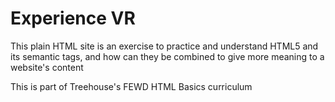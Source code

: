 # Experience VR
This plain HTML site is an exercise to practice and understand HTML5 and its semantic tags, and how can they be combined to give more meaning to a website's content

This is part of Treehouse's FEWD HTML Basics curriculum